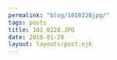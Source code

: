 ```yaml
---
permalink: "blog/1010228jpg/"
tags: posts
title: 101_0228.JPG
date: 2010-01-20
layout: layouts/post.njk
---
```


